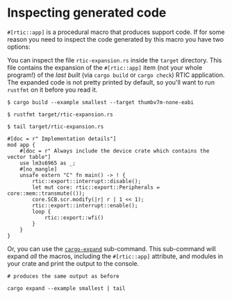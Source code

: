 # Inspecting generated code

`#[rtic::app]` is a procedural macro that produces support code. If for some reason you need to inspect the code generated by this macro you have two options:

You can inspect the file `rtic-expansion.rs` inside the `target` directory. This file contains the expansion of the `#[rtic::app]` item (not your whole program!) of the *last built* (via `cargo build` or `cargo check`) RTIC application. The expanded code is not pretty printed by default, so you'll want to run `rustfmt` on it before you read it.

``` console
$ cargo build --example smallest --target thumbv7m-none-eabi
```

``` console
$ rustfmt target/rtic-expansion.rs
```

``` console
$ tail target/rtic-expansion.rs
```

``` rust,noplayground
#[doc = r" Implementation details"]
mod app {
    #[doc = r" Always include the device crate which contains the vector table"]
    use lm3s6965 as _;
    #[no_mangle]
    unsafe extern "C" fn main() -> ! {
        rtic::export::interrupt::disable();
        let mut core: rtic::export::Peripherals = core::mem::transmute(());
        core.SCB.scr.modify(|r| r | 1 << 1);
        rtic::export::interrupt::enable();
        loop {
            rtic::export::wfi()
        }
    }
}
```

Or, you can use the [`cargo-expand`] sub-command. This sub-command will expand *all* the macros, including the `#[rtic::app]` attribute, and modules in your crate and print the output to the console.

[`cargo-expand`]: https://crates.io/crates/cargo-expand

``` console
# produces the same output as before
```

``` console
cargo expand --example smallest | tail
```
